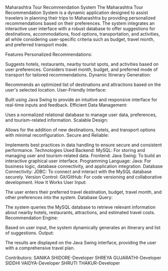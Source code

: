 Maharashtra Tour Recommendation System
The Maharashtra Tour Recommendation System is a dynamic application designed to assist travelers in planning their trips to Maharashtra by providing personalized recommendations based on their preferences. The system integrates an interactive user interface with a robust database to offer suggestions for destinations, accommodations, food options, transportation, and activities, all while considering user-specific criteria such as budget, travel month, and preferred transport mode.

Features
Personalized Recommendations:

Suggests hotels, restaurants, nearby tourist spots, and activities based on user preferences.
Considers travel month, budget, and preferred mode of transport for tailored recommendations.
Dynamic Itinerary Generation:

Recommends an optimized list of destinations and attractions based on the user's selected location.
User-Friendly Interface:

Built using Java Swing to provide an intuitive and responsive interface for real-time inputs and feedback.
Efficient Data Management:

Uses a normalized relational database to manage user data, preferences, and tourism-related information.
Scalable Design:

Allows for the addition of new destinations, hotels, and transport options with minimal reconfiguration.
Secure and Reliable:

Implements best practices in data handling to ensure secure and consistent performance.
Technologies Used
Backend:
MySQL: For storing and managing user and tourism-related data.
Frontend:
Java Swing: To build an interactive graphical user interface.
Programming Language:
Java: For business logic, database connectivity, and application integration.
Database Connectivity:
JDBC: To connect and interact with the MySQL database securely.
Version Control:
Git/GitHub: For code versioning and collaborative development.
How It Works
User Input:

The user enters their preferred travel destination, budget, travel month, and other preferences into the system.
Database Query:

The system queries the MySQL database to retrieve relevant information about nearby hotels, restaurants, attractions, and estimated travel costs.
Recommendation Engine:

Based on user input, the system dynamically generates an itinerary and list of suggestions.
Output:

The results are displayed on the Java Swing interface, providing the user with a comprehensive travel plan.

Contributors:
SANIKA SHIDORE-Developer
SHREYA GUJARATHI-Developer
SIDDHI VAIDYA-Developer
SHRUTI THAKUR-Developer









